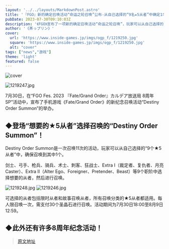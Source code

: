 ```yaml
---
layout: '../../layouts/MarkdownPost.astro'
title: '『FGO』新的确定召唤活动“命运之轮召唤”公布-从自己选择的“9名★5从者”中确定1名！'
pubDate: 2023-07-30T09:10:03Z
description: '《FGO》宣布了一项新的确定召唤活动“命运之轮召唤”，玩家可以从自己选择的“9名★5从者”中确定1名！'
author: '《茶っプリン》'
cover:
  url: 'https://www.inside-games.jp/imgs/ogp_f/1219250.jpg'
  square: 'https://www.inside-games.jp/imgs/ogp_f/1219250.jpg'
  alt: "cover"
tags: ["news","游戏"]
theme: 'light'
featured: false
---
```


![cover](https://www.inside-games.jp/imgs/ogp_f/1219250.jpg)

![1219247.jpg](https://www.inside-games.jp/imgs/zoom/1219247.jpg)

7月30日，在“FGO Fes. 2023 『Fate/Grand Order』カルデア放送局 8周年SP”活动中，宣布了手机游戏《Fate/Grand Order》的新纪念召唤活动“Destiny Order Summon”的举办。

## ◆登场“想要的★5从者”选择召唤的“Destiny Order Summon”！

Destiny Order Summon是一次召唤11次的活动，玩家可以从自己选择的“9个★5从者”中，确保召唤到其中1个。

剑士、弓手、枪兵、骑兵、术士、刺客、狂战士、Extra I（裁定者、复仇者、月亮Caster）、Extra II（Alter Ego、Foreigner、Pretender、Beast）等9个职阶中选择想要的从者，然后进行召唤。

![1219248.jpg](https://www.inside-games.jp/imgs/zoom/1219248.jpg)
![1219246.jpg](https://www.inside-games.jp/imgs/zoom/1219246.jpg)

可选择的从者包括限时从者和故事召唤从者，所有召唤分类的★5从者都适用。每人限召唤一次，需支付30个圣晶石进行召唤。活动期间为7月30日18:00至8月9日12:59。

## ◆此外还有许多8周年纪念活动！

>[原文地址](https://www.inside-games.jp/article/2023/07/30/147523.html)  